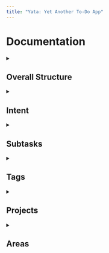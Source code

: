 ```yaml
---
title: "Yata: Yet Another To-Do App"
---
```


# Documentation


<details>
  <summary><h2>Overall Structure</h2></summary>
  <p>
    
    GTD is a popular task management system created by David Allen. The methodology is based on a simple truth: **our brains are for having ideas, not storing them**.\\
    \\
    The more information bouncing around inside your head, the harder it is to decide what needs attention. As a result, **you spend more time thinking about your tasks than actually doing them**. When information piles up in your head, it can lead to stress, anxiety, or a loss in focus.\\
    \\
    The GTD method describes **how to dump all your mental clutter into an external system and then organize it so you can focus on the right things at the right times**.\\
    \\
    When your GTD workflow is set up right, you’ll be able to confidently answer “*what should I be working on?*” at any given moment without worrying that you might forget something important you need to do later.\\
    \\
    Yata makes it easy to incorporate a similar workflow, with the **Inbox**, **Scheduled**, **Anytime** and **Someday** lists.\\
    \\
    In Yata, a task is shown in the **Inbox** when it does not have an assigned [intent date](https://beetee17.github.io/yata/intent). It is recommended to regularly review your **Inbox** and aim for it to be empty (as you would for emails)!
  </p>
</details>

<details>
  <summary><h2>Intent</h2></summary>
  <p>
    
    In Yata, there is a clear separation between a task's intent date (i.e. when you want to work on it), and its due date (i.e. deadline).\\
    \\
    This is because in reality, we tend not to only start working on our tasks at or right before its due date (or at least we try not to). Therefore, having this separation helps you to capture this important distinction, unlike most conventional Todo applications.\\
    \\
    Moreover, there are two special kinds of intent 'dates' that are separate from real dates. These are the **Anytime** and **Someday** intents. **Anytime** and **Someday** are useful for scheduling tasks in a meaningful way when you do not yet know exactly when you want to do them, instead of arbitrarily assigning a date in order to rid them from the **Inbox**.\\
    \\
    **Anytime** and **Someday** tasks will appear in the **Anytime** and **Someday** lists respectively. Moreover, as implied above, the **Inbox** will not show tasks that are marked for **Anytime** or **Someday**.\\
    \\
    **Anytime** tasks can be thought of as **“bonus” tasks for the day**. When today’s tasks have been completed ahead of schedule, look into the **Anytime** list for more items to get done.\\
    \\
    Another recommended workflow is to review the **Anytime** list at the end of the day and move selected tasks to be tomorrow’s tasks.\\
    \\
    **Tasks that you want to work on in the future but not right now can be stored in Someday**. For example, books to read, blog post ideas, etc. You can then review these tasks when time and energy permit.\\
    \\
    Lastly, the **Scheduled** list shows a sorted list of tasks that have a *real* intent date (i.e. not **Anytime** or **Someday**).\\
    \\
    ### Scheduling Tasks
    Assigning an intent date to a task is extremely intuitive!\\
    \\
    When creating a task, simply use natural language to specify the intent date. For example, "Do work on sunday" or "Do work next wednesday at 3pm".\\
    \\
    Natural language can also be used to reschedule a task:  
    - To activate the rescheduler in the Tasks tab, swipe right on a task and tap on the *Calendar* button.  
    - To activate the rescheduler in the Upcoming tab, tap on the task's time, or long press on the task if it does not have a time.\\
    \\
    ### Notes  
    In the future, Yata aims to add on to this intent feature with the following improvements:  
    - Notifications for intent dates (reminders to start working on a task)  
    - Allow the option to automatically schedule due tasks for Today.  

  </p>
</details>

<details>
  <summary><h2>Subtasks</h2></summary>
  <p>
    
    Most tasks are not well-represented as a single step, with a binary state of completed and incomplete. Oftentimes, we are faced with tasks that are broad or complex, and become demotivated as we do not know where to start.\\
    \\
    Subtasks allow you to overcome this issue and group closely related tasks together. They allow you to break down a task into smaller components.\\
    \\
    Moreover, by breaking down a task into smaller steps, you can visualise your completion progress as a continuous value rather than single binary value!\\
    \\
    Create or edit subtasks of a todo via the detail view that is presented when tapping on the *more* button on any existing todo.
    
  </p>
</details>


<details>
  <summary><h2>Tags</h2></summary>
  <p>
    
    Tags function as 'soft' links between tasks. A task can have multiple tags.\\
    \\
    Tags are useful to group task into broad categories, and as an alternative to Areas when a task fits into more than one category.\\
    \\
    Update a task's tags by swiping right on a task, and tapping on the *Tag* button. You can also manage your tags from the menu that is presented.\\
    \\
  </p>
</details>

<details>
  <summary><h2>Projects</h2></summary>
  <p>
    
    Projects are completable collections of tasks.\\
    \\
    Projects are useful to group related tasks that share the same end goal. Doing so allows you to stay organised and focus on related tasks easily.\\
    \\
    To create a project, tap on the plus icon in the main menu, located beside the *Projects* section header.\\
    \\
    You may also group related projects into areas for an extra layer of organisation. To assign a project to an area, swipe left and tap on the *folder* icon.

  </p>
</details>


<details>
  <summary><h2>Areas</h2></summary>
  <p>
    
    Areas are collections of projects and tasks.\\
    \\
    Areas are useful to group related projects and tasks into specific categories. Doing so allows you to stay organised and focus on related tasks easily.\\
    \\
    To create an area, tap on the plus icon in the main menu, located beside the *Area* section header.  

  </p>
</details>